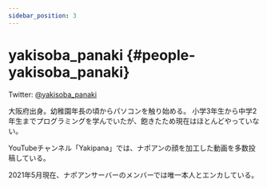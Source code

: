 ```yaml
---
sidebar_position: 3
---
```


# yakisoba_panaki {#people-yakisoba_panaki}

Twitter: [@yakisoba_panaki](https://twitter.com/yakisoba_panaki "Twitterアカウント")

大阪府出身。幼稚園年長の頃からパソコンを触り始める。
小学3年生から中学2年生までプログラミングを学んでいたが、飽きたため現在はほとんどやっていない。

YouTubeチャンネル「Yakipana」では、ナポアンの顔を加工した動画を多数投稿している。

2021年5月現在、ナポアンサーバーのメンバーでは唯一本人とエンカしている。
